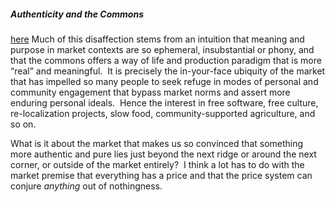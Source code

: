 ##### Authenticity and the Commons
[here](http://www.bollier.org/authenticity-and-commons)
Much of this disaffection stems from an intuition that meaning and purpose in market contexts are so ephemeral, insubstantial or phony, and that the commons offers a way of life and production paradigm that is more “real” and meaningful.  It is precisely the in-your-face ubiquity of the market that has impelled so many people to seek refuge in modes of personal and community engagement that bypass market norms and assert more enduring personal ideals.  Hence the interest in free software, free culture, re-localization projects, slow food, community-supported agriculture, and so on.

What is it about the market that makes us so convinced that something more authentic and pure lies just beyond the next ridge or around the next corner, or outside of the market entirely?  I think a lot has to do with the market premise that everything has a price and that the price system can conjure _anything_ out of nothingness.